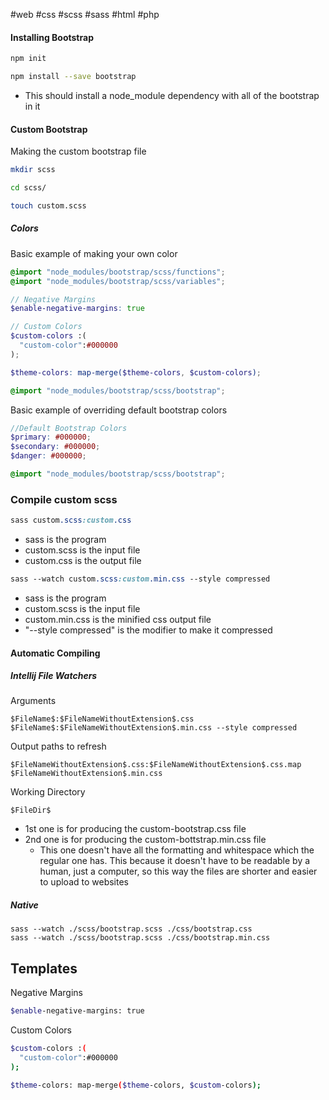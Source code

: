 #web #css #scss #sass #html #php
#### Installing Bootstrap

```bash
npm init

npm install --save bootstrap
```

- This should install a node_module dependency with all of the bootstrap in it

#### Custom Bootstrap

Making the custom bootstrap file
```bash
mkdir scss

cd scss/

touch custom.scss
```


##### Colors

Basic example of making your own color
```scss
@import "node_modules/bootstrap/scss/functions";
@import "node_modules/bootstrap/scss/variables";

// Negative Margins
$enable-negative-margins: true

// Custom Colors
$custom-colors :(
  "custom-color":#000000
);

$theme-colors: map-merge($theme-colors, $custom-colors);

@import "node_modules/bootstrap/scss/bootstrap";
```

Basic example of overriding default bootstrap colors
```scss
//Default Bootstrap Colors
$primary: #000000;
$secondary: #000000;
$danger: #000000;

@import "node_modules/bootstrap/scss/bootstrap";
```


### Compile custom scss

```css
sass custom.scss:custom.css
```
- sass is the program
- custom.scss is the input file
- custom.css is the output file


```css
sass --watch custom.scss:custom.min.css --style compressed
```
- sass is the program
- custom.scss is the input file
- custom.min.css is the minified css output file
- "--style compressed" is the modifier to make it compressed


#### Automatic Compiling

##### Intellij File Watchers

Arguments
```
$FileName$:$FileNameWithoutExtension$.css
$FileName$:$FileNameWithoutExtension$.min.css --style compressed
```

Output paths to refresh
```
$FileNameWithoutExtension$.css:$FileNameWithoutExtension$.css.map
$FileNameWithoutExtension$.min.css
```

Working Directory
```
$FileDir$
```

- 1st one is for producing the custom-bootstrap.css file
- 2nd one is for producing the custom-bottstrap.min.css file
	- This one doesn't have all the formatting and whitespace which the regular one has. This because it doesn't have to be readable by a human, just a computer, so this way the files are shorter and easier to upload to websites

##### Native

```shell
sass --watch ./scss/bootstrap.scss ./css/bootstrap.css
sass --watch ./scss/bootstrap.scss ./css/bootstrap.min.css
```


## Templates

Negative Margins
```bash
$enable-negative-margins: true
```

Custom Colors
```bash
$custom-colors :(
  "custom-color":#000000
);

$theme-colors: map-merge($theme-colors, $custom-colors);
```
